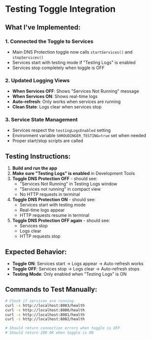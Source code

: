 # Testing Toggle Integration

## What I've Implemented:

### 1. **Connected the Toggle to Services**
- Main DNS Protection toggle now calls `startServices()` and `stopServices()`
- Services start with testing mode if "Testing Logs" is enabled
- Services stop completely when toggle is OFF

### 2. **Updated Logging Views**
- **When Services OFF**: Shows "Services Not Running" message
- **When Services ON**: Shows real-time logs
- **Auto-refresh**: Only works when services are running
- **Clean State**: Logs clear when services stop

### 3. **Service State Management**
- Services respect the `testingLogsEnabled` setting
- Environment variable `SHROUDINGER_TESTING=true` set when needed
- Proper start/stop scripts are called

## Testing Instructions:

1. **Build and run the app**
2. **Make sure "Testing Logs" is enabled** in Development Tools
3. **Toggle DNS Protection OFF** - should see:
   - "Services Not Running" in Testing Logs window
   - "Services not running" in compact view
   - No HTTP requests in terminal
4. **Toggle DNS Protection ON** - should see:
   - Services start with testing mode
   - Real-time logs appear
   - HTTP requests resume in terminal
5. **Toggle DNS Protection OFF again** - should see:
   - Services stop
   - Logs clear
   - HTTP requests stop

## Expected Behavior:
- **Toggle ON**: Services start → Logs appear → Auto-refresh works
- **Toggle OFF**: Services stop → Logs clear → Auto-refresh stops
- **Testing Mode**: Only enabled when "Testing Logs" is ON

## Commands to Test Manually:
```bash
# Check if services are running
curl -s http://localhost:8083/health
curl -s http://localhost:8080/health
curl -s http://localhost:8081/health
curl -s http://localhost:8082/health

# Should return connection errors when toggle is OFF
# Should return 200 OK when toggle is ON
```